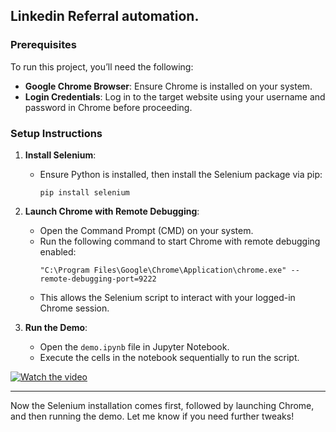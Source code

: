  
## Linkedin Referral automation.

### Prerequisites
To run this project, you’ll need the following:
- **Google Chrome Browser**: Ensure Chrome is installed on your system.
- **Login Credentials**: Log in to the target website using your username and password in Chrome before proceeding.

### Setup Instructions
1. **Install Selenium**:
   - Ensure Python is installed, then install the Selenium package via pip:
     ```
     pip install selenium
     ```

2. **Launch Chrome with Remote Debugging**:
   - Open the Command Prompt (CMD) on your system.
   - Run the following command to start Chrome with remote debugging enabled:
     ```
     "C:\Program Files\Google\Chrome\Application\chrome.exe" --remote-debugging-port=9222
     ```
   - This allows the Selenium script to interact with your logged-in Chrome session.

3. **Run the Demo**:
   - Open the `demo.ipynb` file in Jupyter Notebook.
   - Execute the cells in the notebook sequentially to run the script.

[![Watch the video](https://drive.google.com/thumbnail?id=1znCdSOzkLKydWmDjVxtGxmhyCW_d9oOs)](https://drive.google.com/file/d/1znCdSOzkLKydWmDjVxtGxmhyCW_d9oOs/view)

---

Now the Selenium installation comes first, followed by launching Chrome, and then running the demo. Let me know if you need further tweaks!